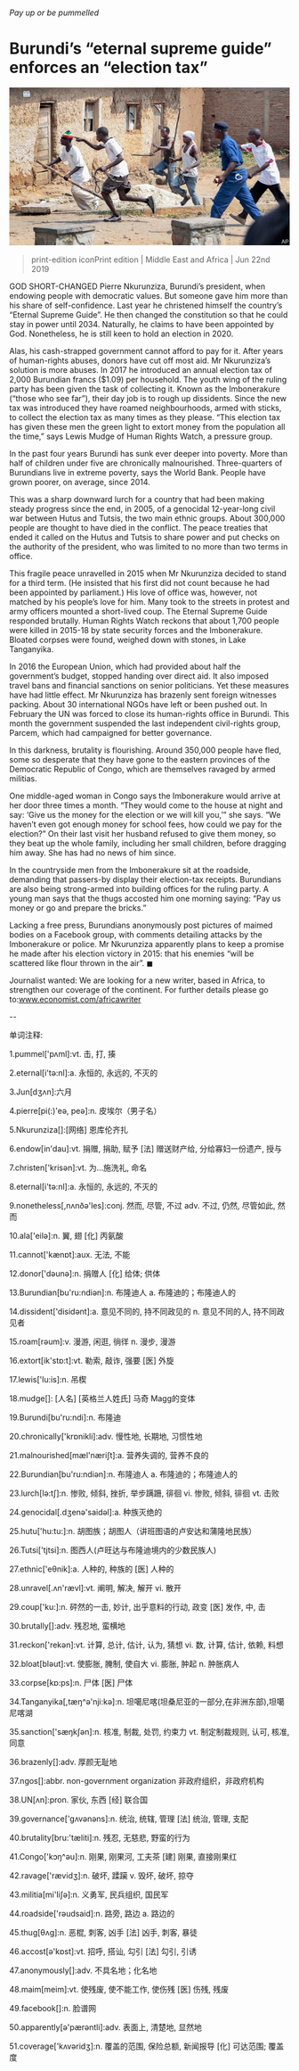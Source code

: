 ###### Pay up or be pummelled

# Burundi’s “eternal supreme guide” enforces an “election tax” 

![image](images/20190622_MAP003_0.jpg) 

> print-edition iconPrint edition | Middle East and Africa | Jun 22nd 2019 

GOD SHORT-CHANGED Pierre Nkurunziza, Burundi’s president, when endowing people with democratic values. But someone gave him more than his share of self-confidence. Last year he christened himself the country’s “Eternal Supreme Guide”. He then changed the constitution so that he could stay in power until 2034. Naturally, he claims to have been appointed by God. Nonetheless, he is still keen to hold an election in 2020. 

Alas, his cash-strapped government cannot afford to pay for it. After years of human-rights abuses, donors have cut off most aid. Mr Nkurunziza’s solution is more abuses. In 2017 he introduced an annual election tax of 2,000 Burundian francs ($1.09) per household. The youth wing of the ruling party has been given the task of collecting it. Known as the Imbonerakure (“those who see far”), their day job is to rough up dissidents. Since the new tax was introduced they have roamed neighbourhoods, armed with sticks, to collect the election tax as many times as they please. “This election tax has given these men the green light to extort money from the population all the time,” says Lewis Mudge of Human Rights Watch, a pressure group. 

In the past four years Burundi has sunk ever deeper into poverty. More than half of children under five are chronically malnourished. Three-quarters of Burundians live in extreme poverty, says the World Bank. People have grown poorer, on average, since 2014. 

This was a sharp downward lurch for a country that had been making steady progress since the end, in 2005, of a genocidal 12-year-long civil war between Hutus and Tutsis, the two main ethnic groups. About 300,000 people are thought to have died in the conflict. The peace treaties that ended it called on the Hutus and Tutsis to share power and put checks on the authority of the president, who was limited to no more than two terms in office. 

This fragile peace unravelled in 2015 when Mr Nkurunziza decided to stand for a third term. (He insisted that his first did not count because he had been appointed by parliament.) His love of office was, however, not matched by his people’s love for him. Many took to the streets in protest and army officers mounted a short-lived coup. The Eternal Supreme Guide responded brutally. Human Rights Watch reckons that about 1,700 people were killed in 2015-18 by state security forces and the Imbonerakure. Bloated corpses were found, weighed down with stones, in Lake Tanganyika. 

In 2016 the European Union, which had provided about half the government’s budget, stopped handing over direct aid. It also imposed travel bans and financial sanctions on senior politicians. Yet these measures have had little effect. Mr Nkurunziza has brazenly sent foreign witnesses packing. About 30 international NGOs have left or been pushed out. In February the UN was forced to close its human-rights office in Burundi. This month the government suspended the last independent civil-rights group, Parcem, which had campaigned for better governance. 

In this darkness, brutality is flourishing. Around 350,000 people have fled, some so desperate that they have gone to the eastern provinces of the Democratic Republic of Congo, which are themselves ravaged by armed militias. 

One middle-aged woman in Congo says the Imbonerakure would arrive at her door three times a month. “They would come to the house at night and say: ‘Give us the money for the election or we will kill you,’” she says. “We haven’t even got enough money for school fees, how could we pay for the election?” On their last visit her husband refused to give them money, so they beat up the whole family, including her small children, before dragging him away. She has had no news of him since. 

In the countryside men from the Imbonerakure sit at the roadside, demanding that passers-by display their election-tax receipts. Burundians are also being strong-armed into building offices for the ruling party. A young man says that the thugs accosted him one morning saying: “Pay us money or go and prepare the bricks.” 

Lacking a free press, Burundians anonymously post pictures of maimed bodies on a Facebook group, with comments detailing attacks by the Imbonerakure or police. Mr Nkurunziza apparently plans to keep a promise he made after his election victory in 2015: that his enemies “will be scattered like flour thrown in the air”. ◼ 

Journalist wanted: We are looking for a new writer, based in Africa, to strengthen our coverage of the continent. For further details please go to:www.economist.com/africawriter 

-- 

 单词注释:

1.pummel['pʌml]:vt. 击, 打, 揍 

2.eternal[i'tә:nl]:a. 永恒的, 永远的, 不灭的 

3.Jun[dʒʌn]:六月 

4.pierre[pi(:)'eә, peә]:n. 皮埃尔（男子名） 

5.Nkurunziza[]:[网络] 恩库伦齐扎 

6.endow[in'dau]:vt. 捐赠, 捐助, 赋予 [法] 赠送财产给, 分给寡妇一份遗产, 授与 

7.christen['krisәn]:vt. 为...施洗礼, 命名 

8.eternal[i'tә:nl]:a. 永恒的, 永远的, 不灭的 

9.nonetheless[,nʌnðә'les]:conj. 然而, 尽管, 不过 adv. 不过, 仍然, 尽管如此, 然而 

10.ala['eilә]:n. 翼, 翅 [化] 丙氨酸 

11.cannot['kænɒt]:aux. 无法, 不能 

12.donor['dәunә]:n. 捐赠人 [化] 给体; 供体 

13.Burundian[bu'ru:ndiən]:n. 布隆迪人 a. 布隆迪的；布隆迪人的 

14.dissident['disidәnt]:a. 意见不同的, 持不同政见的 n. 意见不同的人, 持不同政见者 

15.roam[rәum]:v. 漫游, 闲逛, 徜徉 n. 漫步, 漫游 

16.extort[ik'stɒ:t]:vt. 勒索, 敲诈, 强要 [医] 外旋 

17.lewis['lu:is]:n. 吊楔 

18.mudge[]: [人名] [英格兰人姓氏] 马奇 Magg的变体 

19.Burundi[bu'ru:ndi]:n. 布隆迪 

20.chronically['krɒnikli]:adv. 慢性地, 长期地, 习惯性地 

21.malnourished[mæl'næriʃt]:a. 营养失调的, 营养不良的 

22.Burundian[bu'ru:ndiən]:n. 布隆迪人 a. 布隆迪的；布隆迪人的 

23.lurch[lә:tʃ]:n. 惨败, 倾斜, 挫折, 举步蹒跚, 徘徊 vi. 惨败, 倾斜, 徘徊 vt. 击败 

24.genocidal[.dʒenә'saidәl]:a. 种族灭绝的 

25.hutu['hu:tu:]:n. 胡图族；胡图人（讲班图语的卢安达和蒲隆地民族） 

26.Tutsi['tjtsi]:n. 图西人(卢旺达与布隆迪境内的少数民族人) 

27.ethnic['eθnik]:a. 人种的, 种族的 [医] 人种的 

28.unravel[.ʌn'rævl]:vt. 阐明, 解决, 解开 vi. 散开 

29.coup['ku:]:n. 砰然的一击, 妙计, 出乎意料的行动, 政变 [医] 发作, 中, 击 

30.brutally[]:adv. 残忍地, 蛮横地 

31.reckon['rekәn]:vt. 计算, 总计, 估计, 认为, 猜想 vi. 数, 计算, 估计, 依赖, 料想 

32.bloat[blәut]:vt. 使膨胀, 腌制, 使自大 vi. 膨胀, 肿起 n. 肿胀病人 

33.corpse[kɒ:ps]:n. 尸体 [医] 尸体 

34.Tanganyika[,tæŋ^ә'nji:kә]:n. 坦噶尼喀(坦桑尼亚的一部分,在非洲东部),坦噶尼喀湖 

35.sanction['sæŋkʃәn]:n. 核准, 制裁, 处罚, 约束力 vt. 制定制裁规则, 认可, 核准, 同意 

36.brazenly[]:adv. 厚颜无耻地 

37.ngos[]:abbr. non-government organization 非政府组织，非政府机构 

38.UN[ʌn]:pron. 家伙, 东西 [经] 联合国 

39.governance['gʌvәnәns]:n. 统治, 统辖, 管理 [法] 统治, 管理, 支配 

40.brutality[bru:'tæliti]:n. 残忍, 无慈悲, 野蛮的行为 

41.Congo['kɔŋ^әu]:n. 刚果, 刚果河, 工夫茶 [建] 刚果, 直接刚果红 

42.ravage['rævidʒ]:n. 破坏, 蹂躏 v. 毁坏, 破坏, 掠夺 

43.militia[mi'liʃә]:n. 义勇军, 民兵组织, 国民军 

44.roadside['rәudsaid]:n. 路旁, 路边 a. 路边的 

45.thug[θʌg]:n. 恶棍, 刺客, 凶手 [法] 凶手, 刺客, 暴徒 

46.accost[ә'kɒst]:vt. 招呼, 搭讪, 勾引 [法] 勾引, 引诱 

47.anonymously[]:adv. 不具名地；化名地 

48.maim[meim]:vt. 使残废, 使不能工作, 使伤残 [医] 伤残, 残废 

49.facebook[]:n. 脸谱网 

50.apparently[ә'pærәntli]:adv. 表面上, 清楚地, 显然地 

51.coverage['kʌvәridʒ]:n. 覆盖的范围, 保险总额, 新闻报导 [化] 可达范围; 覆盖度 

